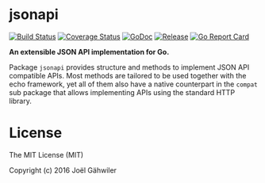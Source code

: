 # jsonapi

[![Build Status](https://travis-ci.org/gonfire/jsonapi.svg?branch=master)](https://travis-ci.org/gonfire/jsonapi)
[![Coverage Status](https://coveralls.io/repos/gonfire/jsonapi/badge.svg?branch=master&service=github)](https://coveralls.io/github/gonfire/jsonapi?branch=master)
[![GoDoc](https://godoc.org/github.com/gonfire/jsonapi?status.svg)](http://godoc.org/github.com/gonfire/jsonapi)
[![Release](https://img.shields.io/github/release/gonfire/jsonapi.svg)](https://github.com/gonfire/jsonapi/releases)
[![Go Report Card](https://goreportcard.com/badge/github.com/gonfire/jsonapi)](http://goreportcard.com/report/gonfire/jsonapi)

**An extensible JSON API implementation for Go.**

Package `jsonapi` provides structure and methods to implement JSON API compatible APIs. Most methods are tailored to be used together with the echo framework, yet all of them also have a native counterpart in the `compat` sub package that allows implementing APIs using the standard HTTP library.

# License

The MIT License (MIT)

Copyright (c) 2016 Joël Gähwiler
